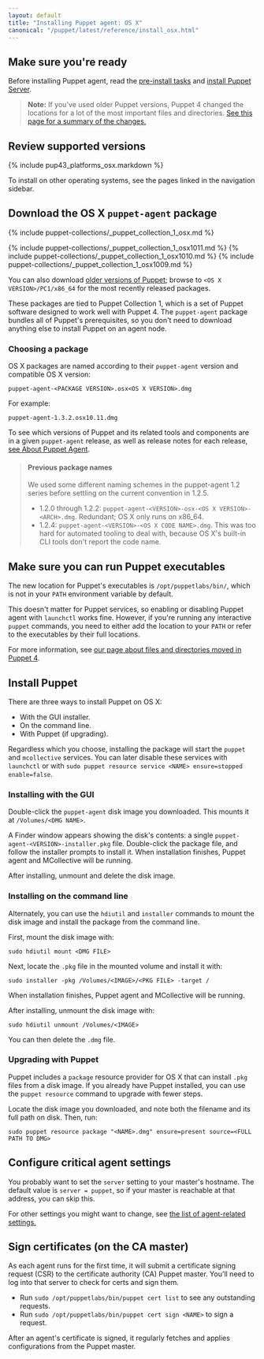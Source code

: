 ```yaml
---
layout: default
title: "Installing Puppet agent: OS X"
canonical: "/puppet/latest/reference/install_osx.html"
---
```


[server_install]: {{puppetserver}}/install_from_packages.html
[where]: ./whered_it_go.html
[agent_settings]: ./config_important_settings.html#settings-for-agents-all-nodes
[Puppet Collection]: ./puppet_collections.html

## Make sure you're ready

Before installing Puppet agent, read the [pre-install tasks](./install_pre.html) and [install Puppet Server][server_install].

> **Note:** If you've used older Puppet versions, Puppet 4 changed the locations for a lot of the most important files and directories. [See this page for a summary of the changes.][where]

## Review supported versions

{% include pup43_platforms_osx.markdown %}

To install on other operating systems, see the pages linked in the navigation sidebar.

## Download the OS X `puppet-agent` package

{% include puppet-collections/_puppet_collection_1_osx.md %}

{% include puppet-collections/_puppet_collection_1_osx1011.md %}
{% include puppet-collections/_puppet_collection_1_osx1010.md %}
{% include puppet-collections/_puppet_collection_1_osx1009.md %}

You can also download [older versions of Puppet](https://downloads.puppetlabs.com/mac/); browse to `<OS X VERSION>/PC1/x86_64` for the most recently released packages.

These packages are tied to Puppet Collection 1, which is a set of Puppet software designed to work well with Puppet 4. The `puppet-agent` package bundles all of Puppet's prerequisites, so you don't need to download anything else to install Puppet on an agent node.

### Choosing a package

OS X packages are named according to their `puppet-agent` version and compatible OS X version:

    puppet-agent-<PACKAGE VERSION>.osx<OS X VERSION>.dmg

For example:

    puppet-agent-1.3.2.osx10.11.dmg

To see which versions of Puppet and its related tools and components are in a given `puppet-agent` release, as well as release notes for each release, [see About Puppet Agent](./about_agent.html).

> #### Previous package names
>
> We used some different naming schemes in the puppet-agent 1.2 series before settling on the current convention in 1.2.5.
>
> * 1.2.0 through 1.2.2: `puppet-agent-<VERSION>-osx-<OS X VERSION>-<ARCH>.dmg`. Redundant; OS X only runs on x86_64.
> * 1.2.4: `puppet-agent-<VERSION>-<OS X CODE NAME>.dmg`. This was too hard for automated tooling to deal with, because OS X's built-in CLI tools don't report the code name.

## Make sure you can run Puppet executables

The new location for Puppet's executables is `/opt/puppetlabs/bin/`, which is not in your `PATH` environment variable by default.

This doesn't matter for Puppet services, so enabling or disabling Puppet agent with `launchctl` works fine. However, if you're running any interactive `puppet` commands, you need to either add the location to your `PATH` or refer to the executables by their full locations.

For more information, see [our page about files and directories moved in Puppet 4][where].

## Install Puppet

There are three ways to install Puppet on OS X:

* With the GUI installer.
* On the command line.
* With Puppet (if upgrading).

Regardless which you choose, installing the package will start the `puppet` and `mcollective` services. You can later disable these services with `launchctl` or with `sudo puppet resource service <NAME> ensure=stopped enable=false`.

### Installing with the GUI

Double-click the `puppet-agent` disk image you downloaded. This mounts it at `/Volumes/<DMG NAME>`.

A Finder window appears showing the disk's contents: a single `puppet-agent-<VERSION>-installer.pkg` file. Double-click the package file, and follow the installer prompts to install it. When installation finishes, Puppet agent and MCollective will be running.

After installing, unmount and delete the disk image.

### Installing on the command line

Alternately, you can use the `hdiutil` and `installer` commands to mount the disk image and install the package from the command line.

First, mount the disk image with:

    sudo hdiutil mount <DMG FILE>

Next, locate the `.pkg` file in the mounted volume and install it with:

    sudo installer -pkg /Volumes/<IMAGE>/<PKG FILE> -target /

When installation finishes, Puppet agent and MCollective will be running.

After installing, unmount the disk image with:

    sudo hdiutil unmount /Volumes/<IMAGE>

You can then delete the `.dmg` file.

### Upgrading with Puppet

Puppet includes a `package` resource provider for OS X that can install `.pkg` files from a disk image. If you already have Puppet installed, you can use the `puppet resource` command to upgrade with fewer steps.

Locate the disk image you downloaded, and note both the filename and its full path on disk. Then, run:

    sudo puppet resource package "<NAME>.dmg" ensure=present source=<FULL PATH TO DMG>

## Configure critical agent settings

You probably want to set the `server` setting to your master's hostname. The default value is `server = puppet`, so if your master is reachable at that address, you can skip this.

For other settings you might want to change, see [the list of agent-related settings.][agent_settings]

## Sign certificates (on the CA master)

As each agent runs for the first time, it will submit a certificate signing request (CSR) to the certificate authority (CA) Puppet master. You'll need to log into that server to check for certs and sign them.

* Run `sudo /opt/puppetlabs/bin/puppet cert list` to see any outstanding requests.
* Run `sudo /opt/puppetlabs/bin/puppet cert sign <NAME>` to sign a request.

After an agent's certificate is signed, it regularly fetches and applies configurations from the Puppet master.
